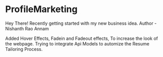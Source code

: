 # ProfileMarketing
Hey There! Recently getting started with my new business idea.
Author - Nishanth Rao Annam

Added Hover Effects, Fadein and Fadeout effects, To increase the look of the webpage. </n>
Trying to integrate Api Models to automize the Resume Tailoring Process. 
